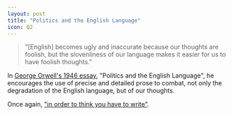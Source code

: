 ```yaml
---
layout: post
title: "Politics and the English Language"
icon: Q2
---
```


>"[English] becomes ugly and inaccurate because our thoughts are foolish, but the slovenliness of our language makes it easier for us to have foolish thoughts."

In [George Orwell's 1946 essay][1], "Politics and the English Language", he encourages the use of precise and detailed prose to combat, not only the degradation of the English language, but of our thoughts.

Once again, ["in order to think you have to write"][2].

[1]: https://www.mtholyoke.edu/acad/intrel/orwell46.htm
[2]: in-order-to-think.html
